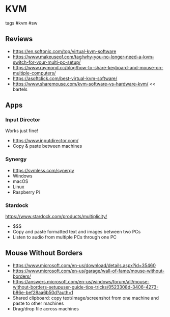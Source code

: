 # KVM

tags #kvm #sw


## Reviews

* https://en.softonic.com/top/virtual-kvm-software
* https://www.makeuseof.com/tag/why-you-no-longer-need-a-kvm-switch-for-your-multi-pc-setup/
* https://www.raymond.cc/blog/how-to-share-keyboard-and-mouse-on-multiple-computers/
* https://asoftclick.com/best-virtual-kvm-software/
* https://www.sharemouse.com/kvm-software-vs-hardware-kvm/ << bartels

## Apps

### Input Director

Works just fine!

* https://www.inputdirector.com/
* Copy & paste between machines

### Synergy

* https://symless.com/synergy
* Windows
* macOS
* Linux
* Raspberry Pi

### Stardock

https://www.stardock.com/products/multiplicity/

* $$$
* Copy and paste formatted text and images between two PCs
* Listen to audio from multiple PCs through one PC

## Mouse Without Borders

* https://www.microsoft.com/en-us/download/details.aspx?id=35460
* https://www.microsoft.com/en-us/garage/wall-of-fame/mouse-without-borders/
* https://answers.microsoft.com/en-us/windows/forum/all/mouse-without-borders-setupuser-guide-tips-tricks/0523308d-3406-4273-b86e-bef28aa6b50d?auth=1
* Shared clipboard: copy text/image/screenshot from one machine and paste to other machines
* Drag/drop file across machines


